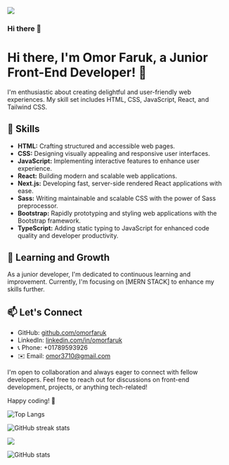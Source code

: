 
![](https://media.geeksforgeeks.org/wp-content/cdn-uploads/20201111215809/How-to-Become-a-Front-End-Developer-in-2020.png)
### Hi there 👋

# Hi there, I'm Omor Faruk, a Junior Front-End Developer! 👋

I'm enthusiastic about creating delightful and user-friendly web experiences. My skill set includes HTML, CSS, JavaScript, React, and Tailwind CSS.

## 🚀 Skills

- **HTML:** Crafting structured and accessible web pages.
- **CSS:** Designing visually appealing and responsive user interfaces.
- **JavaScript:** Implementing interactive features to enhance user experience.
- **React:** Building modern and scalable web applications.
- **Next.js:** Developing fast, server-side rendered React applications with ease.
- **Sass:** Writing maintainable and scalable CSS with the power of Sass preprocessor.
- **Bootstrap:** Rapidly prototyping and styling web applications with the Bootstrap framework.
- **TypeScript:** Adding static typing to JavaScript for enhanced code quality and developer productivity.


## 🌱 Learning and Growth

As a junior developer, I'm dedicated to continuous learning and improvement. Currently, I'm focusing on [MERN STACK] to enhance my skills further.

## 📫 Let's Connect

- GitHub: [github.com/omorfaruk]([https://github.com/your-username](https://github.com/OmorFaruk63/OmorFaruk63))
- LinkedIn: [linkedin.com/in/omorfaruk]([https://www.linkedin.com/in/your-linkedin](https://www.linkedin.com/in/omor-faruk-developer/))
- 📞 Phone: +01789593926
- ✉️ Email: omor3710@gmail.com

I'm open to collaboration and always eager to connect with fellow developers. Feel free to reach out for discussions on front-end development, projects, or anything tech-related!

Happy coding! 🚀


![Top Langs](https://github-readme-stats.vercel.app/api/top-langs/?username=OmorFaruk63)

![GitHub streak stats](https://github-readme-streak-stats.herokuapp.com/?user=OmorFaruk63)

![](https://komarev.com/ghpvc/?username=omorFaruk63)

![GitHub stats](https://github-readme-stats.vercel.app/api?username=OmorFaruk63&show_icons=true&count_private=true)

<!--
**OmorFaruk63/OmorFaruk63** is a ✨ _special_ ✨ repository because its `README.md` (this file) appears on your GitHub profile.

Here are some ideas to get you started:

- 🔭 I’m currently working on ...
- 🌱 I’m currently learning ...
- 👯 I’m looking to collaborate on ...
- 🤔 I’m looking for help with ...
- 💬 Ask me about ...
- 📫 How to reach me: ...
- 😄 Pronouns: ...
- ⚡ Fun fact: ...
-->
